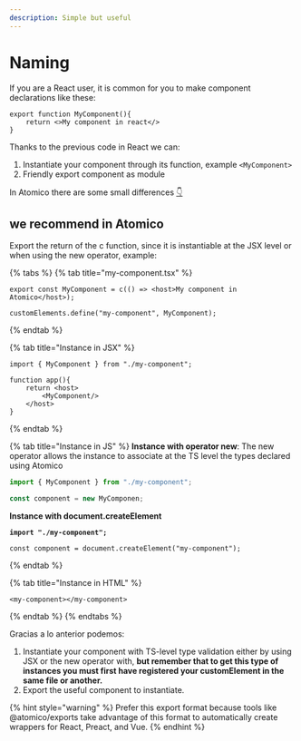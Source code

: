 ```yaml
---
description: Simple but useful
---
```


# Naming

If you are a React user, it is common for you to make component declarations like these:

```tsx
export function MyComponent(){
    return <>My component in react</>
}
```

Thanks to the previous code in React we can:

1. Instantiate your component through its function, example `<MyComponent>`
2. Friendly export component as module

In Atomico there are some small differences [👇](https://emojipedia.org/emoji/%F0%9F%91%87/)

## we recommend in Atomico

Export the return of the c function, since it is instantiable at the JSX level or when using the new operator, example:



{% tabs %}
{% tab title="my-component.tsx" %}
```tsx
export const MyComponent = c(() => <host>My component in Atomico</host>);

customElements.define("my-component", MyComponent);
```
{% endtab %}

{% tab title="Instance in JSX" %}
```tsx
import { MyComponent } from "./my-component";

function app(){
    return <host>    
        <MyComponent/>
    </host>
}
```
{% endtab %}

{% tab title="Instance in JS" %}
**Instance with operator new**: The new operator allows the instance to associate at the TS level the types declared using Atomico

```javascript
import { MyComponent } from "./my-component";

const component = new MyComponen; 
```

**Instance with document.createElement**&#x20;

<pre class="language-javascript"><code class="lang-javascript"><strong>import "./my-component";
</strong>
const component = document.createElement("my-component");
</code></pre>
{% endtab %}

{% tab title="Instance in HTML" %}
```markup
<my-component></my-component>
```
{% endtab %}
{% endtabs %}

Gracias a lo anterior podemos:

1. Instantiate your component with TS-level type validation either by using JSX or the new operator with, **but remember that to get this type of instances you must first have registered your customElement in the same file or another.**
2. Export the useful component to instantiate.

{% hint style="warning" %}
Prefer this export format because tools like @atomico/exports take advantage of this format to automatically create wrappers for React, Preact, and Vue.
{% endhint %}



